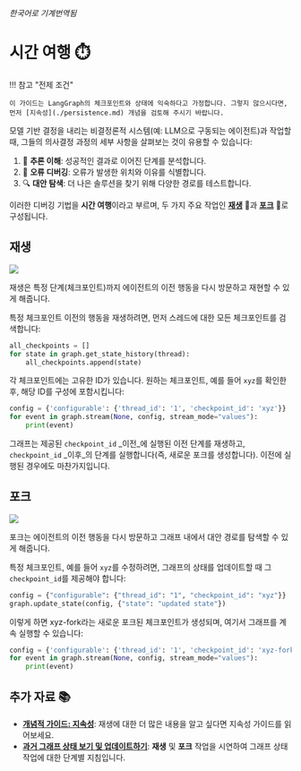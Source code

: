 _한국어로 기계번역됨_

# 시간 여행 ⏱️

!!! 참고 "전제 조건"

    이 가이드는 LangGraph의 체크포인트와 상태에 익숙하다고 가정합니다. 그렇지 않으시다면, 먼저 [지속성](./persistence.md) 개념을 검토해 주시기 바랍니다.


모델 기반 결정을 내리는 비결정론적 시스템(예: LLM으로 구동되는 에이전트)과 작업할 때, 그들의 의사결정 과정의 세부 사항을 살펴보는 것이 유용할 수 있습니다:

1. 🤔 **추론 이해**: 성공적인 결과로 이어진 단계를 분석합니다.
2. 🐞 **오류 디버깅**: 오류가 발생한 위치와 이유를 식별합니다.
3. 🔍 **대안 탐색**: 더 나은 솔루션을 찾기 위해 다양한 경로를 테스트합니다.

이러한 디버깅 기법을 **시간 여행**이라고 부르며, 두 가지 주요 작업인 [**재생**](#replaying) 🔁과 [**포크**](#forking) 🔀로 구성됩니다.

## 재생

![](./img/human_in_the_loop/replay.png)

재생은 특정 단계(체크포인트)까지 에이전트의 이전 행동을 다시 방문하고 재현할 수 있게 해줍니다.

특정 체크포인트 이전의 행동을 재생하려면, 먼저 스레드에 대한 모든 체크포인트를 검색합니다:

```python
all_checkpoints = []
for state in graph.get_state_history(thread):
    all_checkpoints.append(state)
```

각 체크포인트에는 고유한 ID가 있습니다. 원하는 체크포인트, 예를 들어 `xyz`를 확인한 후, 해당 ID를 구성에 포함시킵니다:

```python
config = {'configurable': {'thread_id': '1', 'checkpoint_id': 'xyz'}}
for event in graph.stream(None, config, stream_mode="values"):
    print(event)
```

그래프는 제공된 `checkpoint_id` _이전_에 실행된 이전 단계를 재생하고, `checkpoint_id` _이후_의 단계를 실행합니다(즉, 새로운 포크를 생성합니다). 이전에 실행된 경우에도 마찬가지입니다.

## 포크

![](./img/human_in_the_loop/forking.png)

포크는 에이전트의 이전 행동을 다시 방문하고 그래프 내에서 대안 경로를 탐색할 수 있게 해줍니다.

특정 체크포인트, 예를 들어 `xyz`를 수정하려면, 그래프의 상태를 업데이트할 때 그 `checkpoint_id`를 제공해야 합니다:

```python
config = {"configurable": {"thread_id": "1", "checkpoint_id": "xyz"}}
graph.update_state(config, {"state": "updated state"})
```

이렇게 하면 xyz-fork라는 새로운 포크된 체크포인트가 생성되며, 여기서 그래프를 계속 실행할 수 있습니다:

```python
config = {'configurable': {'thread_id': '1', 'checkpoint_id': 'xyz-fork'}}
for event in graph.stream(None, config, stream_mode="values"):
    print(event)
```

## 추가 자료 📚

- [**개념적 가이드: 지속성**](https://langchain-ai.github.io/langgraph/concepts/persistence/#replay): 재생에 대한 더 많은 내용을 알고 싶다면 지속성 가이드를 읽어보세요.
- [**과거 그래프 상태 보기 및 업데이트하기**](../how-tos/human_in_the_loop/time-travel.ipynb): **재생** 및 **포크** 작업을 시연하여 그래프 상태 작업에 대한 단계별 지침입니다.
